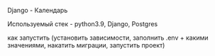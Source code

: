 Django - Календарь

Используемый стек - python3.9, Django, Postgres

как запустить (установить зависимости, заполнить .env + какими значениями, накатить миграции, запустить проект)